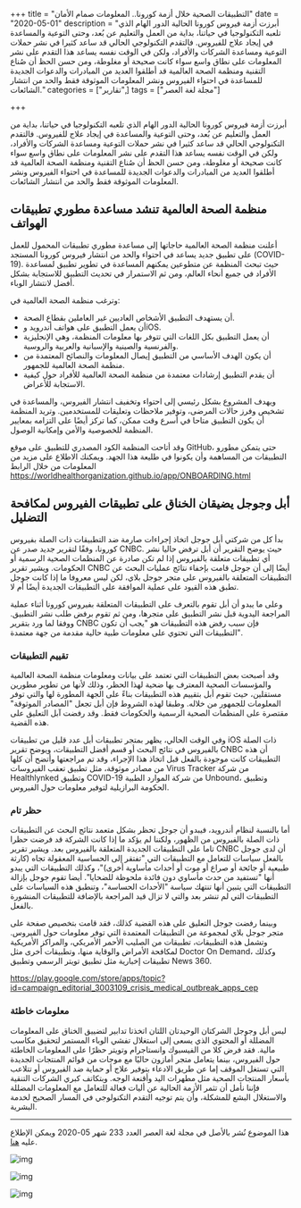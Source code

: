 +++
title = "التطبيقات الصحية خلال أزمة كورونا.. المعلومات صمام الأمان"
date = "2020-05-01"
description = "أبرزت أزمة فيروس كورونا الحالية الدور الهام الذي تلعبه التكنولوجيا في حياتنا، بداية من العمل والتعليم عن بُعد، وحتى التوعية والمساعدة في إيجاد علاج للفيروس. فالتقدم التكنولوجي الحالي قد ساعد كثيرا في نشر حملات التوعية ومساعدة الشركات والأفراد، ولكن في الوقت نفسه يساعد هذا التقدم على نشر المعلومات على نطاق واسع سواء كانت صحيحة أو مغلوطة، ومن حسن الحظ أن صُناع التقنية ومنظمة الصحة العالمية قد أطلقوا العديد من المبادرات والدعوات الجديدة للمساعدة في احتواء الفيروس ونشر المعلومات الموثوقة فقط والحد من انتشار الشائعات."
categories = ["تقارير",]
tags = ["مجلة لغة العصر"]

+++

أبرزت أزمة فيروس كورونا الحالية الدور الهام الذي تلعبه التكنولوجيا في حياتنا، بداية من العمل والتعليم عن بُعد، وحتى التوعية والمساعدة في إيجاد علاج للفيروس. فالتقدم التكنولوجي الحالي قد ساعد كثيرا في نشر حملات التوعية ومساعدة الشركات والأفراد، ولكن في الوقت نفسه يساعد هذا التقدم على نشر المعلومات على نطاق واسع سواء كانت صحيحة أو مغلوطة، ومن حسن الحظ أن صُناع التقنية ومنظمة الصحة العالمية قد أطلقوا العديد من المبادرات والدعوات الجديدة للمساعدة في احتواء الفيروس ونشر المعلومات الموثوقة فقط والحد من انتشار الشائعات.

## منظمة الصحة العالمية تنشد مساعدة مطوري تطبيقات الهواتف

أعلنت منظمة الصحة العالمية حاجاتها إلى مساعدة مطوري تطبيقات المحمول للعمل على تطبيق جديد يساعد في احتواء والحد من انتشار فيروس كورونا المستجد (COVID-19). حيث تبحث المنظمة عن متطوعين يمكنهم المساعدة في تطوير تطبيق لمساعدة الأفراد في جميع أنحاء العالم، ومن ثم الاستمرار في تحديث التطبيق للاستجابة بشكل أفضل لانتشار الوباء.

وترغب منظمة الصحة العالمية في:

-   أن يستهدف التطبيق الأشخاص العاديين غير العاملين بقطاع الصحة.
-   أن يعمل التطبيق على هواتف أندرويد وiOS.
-   أن يعمل التطبيق بكل اللغات التي تتوفر بها معلومات المنظمة، وهي الإنجليزية والفرنسية والصينية والإسبانية والعربية والروسية.
-   أن يكون الهدف الأساسي من التطبيق إيصال المعلومات والنصائح المعتمدة من منظمة الصحة العالمية للجمهور.
-   أن يقدم التطبيق إرشادات معتمدة من منظمة الصحة العالمية للأفراد حول كيفية الاستجابة للأعراض.

ويهدف المشروع بشكل رئيسي إلى احتواء وتخفيف انتشار الفيروس، والمساعدة في تشخيص وفرز حالات المرضى، وتوفير ملاحظات وتعليقات للمستخدمين. وتريد المنظمة أن يكون التطبيق متاحا في أسرع وقت ممكن، كما تركز أيضًا على التزامه بمعايير المنظمة للخصوصية والأمن وإمكانية الوصول.

وقد أتاحت المنظمة الكود المصدري للتطبيق على موقع GitHub، حتى يتمكن مطورو التطبيقات من المساهمة وأن يكونوا في طليعة هذا الجهد. ويمكنك الاطلاع على مزيد من المعلومات من خلال الرابط https://worldhealthorganization.github.io/app/ONBOARDING.html

## أبل وجوجل يضيقان الخناق على تطبيقات الفيروس لمكافحة التضليل

بدأ كل من شركتي أبل جوجل اتخاذ إجراءات صارمة ضد التطبيقات ذات الصلة بفيروس كورونا، وفقًا لتقرير جديد صدر عن CNBC. حيث يوضح التقرير أن أبل ترفض حاليا نشر أي تطبيقات متعلقة بالفيروس إذا لم تكن صادرة عن المنظمات الصحية الرسمية أو الحكومات. ويشير تقرير CNBC أيضًا إلى أن جوجل قامت بإخفاء نتائج عمليات البحث عن التطبيقات المتعلقة بالفيروس على متجر جوجل بلاي، لكن ليس معروفا ما إذا كانت جوجل تطبق هذه القيود على عملية الموافقة على التطبيقات الجديدة أيضًا أم لا.

وعلى ما يبدو أن أبل تقوم بالتعرف على التطبيقات المتعلقة بفيروس كورونا أثناء عملية المراجعة اليدوية قبل نشر التطبيق على متجرها، ومن ثم تقوم برفض طلب نشر التطبيق. ووفقا لما ورد بتقرير CNBC فإن سبب رفض هذه التطبيقات هو "يجب أن تكون التطبيقات التي تحتوي على معلومات طبية حالية مقدمة من جهة معتمدة".

### تقييم التطبيقات

وقد أصبحت بعض التطبيقات التي تعتمد على بيانات ومعلومات منظمة الصحة العالمية والمؤسسات الصحية المعترف بها ضحية لهذا الحظر، وذلك لأنها من تطوير مطورين مستقلين، حيث تقوم أبل بتقييم هذه التطبيقات بناءً على الجهة المطورة لها والتي توفر المعلومات للجمهور من خلاله. وطبقا لهذه الشروط فإن أبل تجعل "المصادر الموثوقة" مقتصرة على المنظمات الصحية الرسمية والحكومات فقط. وقد رفضت آبل التعليق على هذه القضية.

وفي الوقت الحالي، يظهر بمتجر تطبيقات أبل عدد قليل من تطبيقات iOS ذات الصلة بالفيروس في نتائج البحث أو قسم أفضل التطبيقات، ويوضح تقرير CNBC أن هذه التطبيقات كانت موجودة بالفعل قبل اتخاذ هذا الإجراء، وقد تم مراجعتها وأتضح أن كلها من مصادر موثوقة، مثل تطبيق تعقب الفيروسات Virus Tracker من شركة Healthlynked وتطبيق COVID-19 من شركة الموارد الطبية Unbound، وتطبيق الحكومة البرازيلية لتوفير معلومات حول الفيروس.

### حظر تام

أما بالنسبة لنظام أندرويد، فيبدو أن جوجل تحظر بشكل متعمد نتائج البحث عن التطبيقات ذات الصلة بالفيروس من الظهور، ولكننا لم يؤكد ما إذا كانت الشركة قد فرضت حظرا تاما على التطبيقات الجديدة المتعلقة بالفيروس بعد. ويشير تقرير CNBC أن لدى جوجل بالفعل سياسات للتعامل مع التطبيقات التي "تفتقر إلى الحساسية المعقولة تجاه (كارثة طبيعية أو جائحة أو صراع أو موت أو أحداث مأساوية أخرى)"، وكذلك التطبيقات التي يبدو أنها "تستفيد من حدث مأساوي دون فائدة ملحوظة للضحايا". أيضا تقوم جوجل بإزالة التطبيقات التي يتبين أنها تنتهك سياسة "الأحداث الحساسة"، وتنطبق هذه السياسات على التطبيقات التي لم تنشر بعد والتي لا تزال قيد المراجعة بالإضافة للتطبيقات المنشورة بالفعل.

وبينما رفضت جوجل التعليق على هذه القضية كذلك، فقد قامت بتخصيص صفحة على متجر جوجل بلاي لمجموعة من التطبيقات المعتمدة التي توفر معلومات حول الفيروس. وتشمل هذه التطبيقات، تطبيقات من الصليب الأحمر الأمريكي، والمراكز الأمريكية لمكافحة الأمراض والوقاية منها، وتطبيقات أخرى مثل Doctor On Demand، وكذلك تطبيقات إخبارية مثل تطبيق تويتر الرسمي وتطبيق News 360.

https://play.google.com/store/apps/topic?id=campaign_editorial_3003109_crisis_medical_outbreak_apps_cep

### معلومات خاطئة

ليس أبل وجوجل الشركتان الوحيدتان اللتان اتخذتا تدابير لتضييق الخناق على المعلومات المضللة أو المحتوي الذي يسعى إلى استغلال تفشي الوباء المستمر لتحقيق مكاسب مالية. فقد فرض كلا من الفيسبوك وانستاجرام وتويتر حظرًا على المعلومات الخاطئة حول الفيروس، بينما يتعامل متجر أمازون حاليًا مع موجات من قوائم المنتجات الجديدة التي تستغل الموقف إما عن طريق الادعاء بتوفير علاج أو حماية ضد الفيروس أو تتلاعب بأسعار المنتجات الصحية مثل مطهرات اليد وأقنعة الوجه. وبتكاتف كبري الشركات التنقية فإننا نأمل أن تثمر الأزمة الحالية عن أليات فعالة للتعامل مع المعلومات المضللة والاستغلال البشع للمشكلة، وأن يتم توجيه التقدم التكنولوجي في المسار الصحيح لخدمة البشرية.

---

هذا الموضوع نُشر باﻷصل في مجلة لغة العصر العدد 233 شهر 05-2020 ويمكن الإطلاع عليه [هنا](https://drive.google.com/file/d/12dPqAtjKDqmIhgG_3_1cpqVElDSiky9l/view?usp=sharing).

![img](images/233-1.png)

![![img](images/233-1.png)](images/233-2.png)

![img](images/233-3.png)
